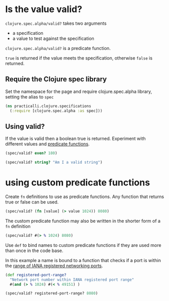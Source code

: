 # Is the value valid?

`clojure.spec.alpha/valid?` takes two arguments

- a specification
- a value to test against the specification

`clojure.spec.alpha/valid?` is a predicate function.

`true` is returned if the value meets the specification, otherwise `false` is returned.

## Require the Clojure spec library

Set the namespace for the page and require clojure.spec.alpha library, setting the alias to `spec`

```clojure
(ns practicalli.clojure.specifications
  (:require [clojure.spec.alpha :as spec]))
```

## Using valid?

If the value is valid then a boolean true is returned.  Experiment with different values and [predicate functions](/reference/clojure/predicate-functions.md).

```clojure
(spec/valid? even? 180)
```
 <!-- => true -->

```clojure
(spec/valid? string? "Am I a valid string")
```
 <!-- => true -->

# using custom predicate functions

Create `fn` definitions to use as predicate functions.  Any function that returns true or false can be used.

```clojure
(spec/valid? (fn [value] (> value 1024)) 8080)
```

The custom predicate function may also be written in the shorter form of a `fn` definition

```clojure
(spec/valid? #(> % 1024) 8080)
```

Use `def` to bind names to custom predicate functions if they are used more than once in the code base.

In this example a name is bound to a function that checks if a port is within the [range of IANA registered networking ports][1].

```clojure
(def registered-port-range?
  "Network port number within IANA registered port range"
  #(and (> % 1024) #(< % 49151) )

(spec/valid? registered-port-range? 8080)
```

[1]: https://en.wikipedia.org/wiki/Port_(computer_networking)#Common_port_numbers
